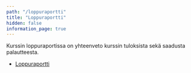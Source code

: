 ```yaml
---
path: "/loppuraportti"
title: "Loppuraportti"
hidden: false
information_page: true
---
```


Kurssin loppuraportissa on yhteenveto kurssin tuloksista
sekä saadusta palautteesta.

- [Loppuraportti](https://www.cs.helsinki.fi/u/ahslaaks/tira19/raportti.html)
